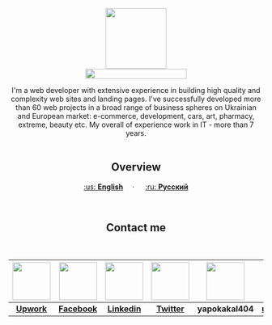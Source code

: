 <p align="center">
  <a href="https://kpolosin.github.io/">
    <img src="https://kpolosin.github.io/dist/images/small-logo.svg" width=120 height=120>
    <br>
    <img src="https://kpolosin.github.io/dist/images/name-logo.svg" width=200 height=20>
  </a>


<p align="center">
    I'm a web developer with extensive experience in building high quality and complexity web sites and landing pages. I've successfully developed more than 60 web projects in a broad range of business spheres on Ukrainian and European market: e-commerce, development, cars, art, pharmacy, extreme, beauty etc.
    My overall of experience work in IT - more than 7 years.
    <br><br>
    <h2 align="center"><strong>Overview</strong></h2>
  </p>
</p>

<p align="center">
    <a href="https://kpolosin.github.io">:us: <b>English</b></a>&emsp; &middot; &emsp;
    <a href="https://kpolosin.github.io/rus/index.html">:ru: <b>Русский</b></a>
</p>
<br>

<h2 align="center"><strong>Contact me</strong></h2>
<br>

| &#32;&#32;&#32;&#32;<a href="https://www.upwork.com/o/profiles/users/_~013f4766f5942a8a0c/"><img src="https://kpolosin.github.io/dist/images/Upwork.svg" width=75 height=75></a> | <a href="https://www.facebook.com/kostya.polosin/"><img src="https://kpolosin.github.io/dist/images/Facebook.svg" width=75 height=75></a> | <a href="https://www.linkedin.com/in/konstantinpolosin/"><img src="https://kpolosin.github.io/dist/images/LinkedIn.svg" width=75 height=75></a> | <a href="https://twitter.com/PKostya404"><img src="https://kpolosin.github.io/dist/images/Twitter.svg" width=75 height=75></a> | <img src="https://kpolosin.github.io/dist/images/Skype.svg" width=75 height=75> | <a href="mailto:user0403@gmail.com"><img src="https://kpolosin.github.io/dist/images/Gmail.svg" width=75 height=75></a> |
| :---: | :---: | :---: | :---: | :---: | :---: |
| <a href="https://www.upwork.com/o/profiles/users/_~013f4766f5942a8a0c/"><b>Upwork</b></a> | <a href="https://www.facebook.com/kostya.polosin/"><b>Facebook</b></a> | <a href="https://www.linkedin.com/in/konstantinpolosin/"><b>Linkedin</b></a> | <a href="https://twitter.com/PKostya404"><b>Twitter</b></a> | <b>yapokakal404</b> | <a href="mailto:user0403@gmail.com"><b>user0403@gmail.com</b></a> |

